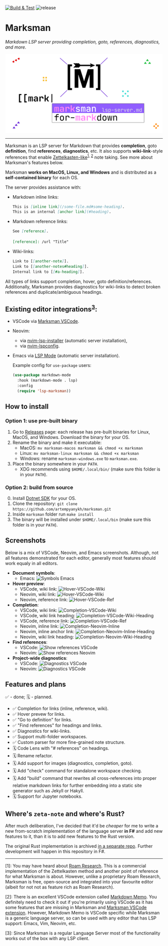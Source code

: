 [![Build & Test](https://github.com/artempyanykh/marksman/actions/workflows/build.yml/badge.svg)](https://github.com/artempyanykh/marksman/actions/workflows/build.yml)
![release](https://img.shields.io/github/v/release/artempyanykh/marksman)

# Marksman

_Markdown LSP server providing completion, goto, references, diagnostics, and more._

![](assets/readme/splash.png)

---

Marksman is an LSP server for Markdown that provides **completion**, goto **definition**, find **references**,
**diagnostics**, etc. It also supports **wiki-link**-style references that enable
[Zettelkasten-like][zettel-wiki]<sup>[1](#fn1), [2](#fn2)</sup> note taking. See more about Marksman's features below.

Marksman **works on MacOS, Linux, and Windows** and is distributed as a **self-contained binary** for each OS.

The server provides assistance with:
* Markdown inline links:
   ```md
   This is [inline link](/some-file.md#some-heading).
   This is an internal [anchor link](#heading).
   ```
* Markdown reference links:
   ```md
   See [reference].

   [reference]: /url "Title"
   ```
* Wiki-links:
   ```md
   Link to [[another-note]].
   Link to [[another-notes#heading]].
   Internal link to [[#a-heading]].
   ```

All types of links support completion, hover, goto definition/references. Additionally, Marksman provides diagnostics
for wiki-links to detect broken references and duplicate/ambiguous headings.

## Existing editor integrations<sup>[3](#fn3)</sup>:

* VSCode via [Marksman VSCode][mn-vscode].
* Neovim:
    * via [nvim-lsp-installer][nvim-marksman-lsp-installer] (automatic server installation),
    * via [nvim-lspconfig][nvim-marksman].
* Emacs via [LSP Mode](https://emacs-lsp.github.io/lsp-mode/page/lsp-marksman/) (automatic server installation).

  Example config for `use-package` users:

  ```lisp
  (use-package markdown-mode
    :hook (markdown-mode . lsp)
    :config
    (require 'lsp-marksman))
  ```

## How to install

### Option 1: use pre-built binary

1. Go to [Releases](https://github.com/artempyanykh/marksman/releases) page: each release has pre-built binaries for
   Linux, MacOS, and Windows. Download the binary for your OS.
2. Rename the binary and make it executable:
    * MacOS: `mv marksman-macos marksman && chmod +x marksman`
    * Linux: `mv marksman-linux marksman && chmod +x marksman`
    * Windows: rename `marksman-windows.exe` to `marksman.exe`.
3. Place the binary somewhere in your `PATH`.
    * XDG recommends using `$HOME/.local/bin/` (make sure this folder is in your `PATH`).

### Option 2: build from source

0. Install [Dotnet SDK](https://dotnet.microsoft.com/en-us/download) for your OS.
1. Clone the repository: `git clone https://github.com/artempyanykh/marksman.git`
2. Inside `marksman` folder run `make install`
3. The binary will be installed under `$HOME/.local/bin` (make sure this folder is in your `PATH`).

## Screenshots

Below is a mix of VSCode, Neovim, and Emacs screenshots. Although, not all features demonstrated for each editor,
generally most features should work equaly in all editors.

- **Document symbols**:
  * Emacs:
    ![Symbols Emacs](assets/readme/emacs-doc-symbols.png)
- **Hover preview**:
  * VSCode, wiki link:
    ![Hover-VSCode-Wiki](assets/readme/vsc-wiki-hover.png)
  * Neovim, wiki link:
    ![Hover-VSCode-Wiki](assets/readme/nvim-wiki-hover.png)
  * Neovim, reference link:
    ![Hover-VSCode-Ref](assets/readme/nvim-ref-hover.png)
- **Completion**:
  * VSCode, wiki link:
    ![Completion-VSCode-Wiki](assets/readme/vsc-wiki-compl.png)
  * VSCode, wiki link heading:
    ![Completion-VSCode-Wiki-Heading](assets/readme/vsc-wiki-heading-compl.png)
  * VSCode, reference link:
    ![Completion-VSCode-Ref](assets/readme/vsc-ref-compl.png)
  * Neovim, inline link:
    ![Completion-Neovim-Inline](assets/readme/nvim-inline-link-compl.png)
  * Neovim, inline anchor link:
    ![Completion-Neovim-Inline-Heading](assets/readme/nvim-inline-link-heading-compl.png)
  * Neovim, wiki link heading:
    ![Completion-Neovim-Wiki-Heading](assets/readme/nvim-wiki-heading-compl.png)
- **Find references**:
  * VSCode:
    ![Show references VSCode](assets/readme/vsc-find-references.png)
  * Neovim:
    ![Show references Neovim](assets/readme/nvim-find-references.png)
- **Project-wide diagnostics**:
  * VSCode:
    ![Diagnostics VSCode](assets/readme/vsc-diag.png)
  * Neovim:
    ![Diagnostics VSCode](assets/readme/nvim-diag.png)

## Features and plans

✅ - done; 🗓 - planned.

- ✅ Completion for links (inline, reference, wiki).
- ✅ Hover prevew for links.
- ✅ "Go to definition" for links.
- ✅ "Find references" for headings and links.
- ✅ Diagnostics for wiki-links.
- ✅ Support multi-folder workspaces.
- ✅ Custom parser for more fine-grained note structure.
- 🗓 Code Lens with "# references" on headings.
- 🗓 Rename refactor.
- 🗓 Add support for images (diagnostics, completion, goto).
- 🗓 Add "check" command for standalone workspace checking.
- 🗓 Add "build" command that rewrites all cross-references into proper
  relative markdown links for further embedding into a static site generator
  such as Jekyll or Hakyll.
- 🗓 Support for Jupyter notebooks.

## Where's `zeta-note` and where's Rust?

After much deliberation, I've decided that it'd be _cheaper_ for me to write a new from-scratch implementation of the
language server **in F#** and add new features to it, than it is to add new features to the Rust version.

The original Rust implementation is archived [in a separate repo][original-zn]. Further development will happen in this
repository in F#.

---

<span id="fn1">\[1\]</span>: You may have heard about [Roam Research][roam]. This is a commercial implementation of the
Zettelkasten method and another point of reference for what Marksman is about. However, unlike a proprietary Roam
Research, Marksman is free, open-source and integrated into your favourite editor (albeit for not not as feature rich as
Roam Research).

<span id="fn2">\[2\]</span>: There is an excellent VSCode extension called [Markdown Memo][md-memo]. You definitely need
to check it out if you're primarily using VSCode as it has some features that are missing in Marksman and [Marksman
VSCode extension][mn-vscode]. However, Markdown Memo is VSCode specific while Marksman is a generic language server, so
can be used with any editor that has LSP support: Emacs, Vim, Neovim, etc.

<span id="fn3">\[3\]</span>: Since Marksman is a regular Language Server most of the functionality works out of the box
with any LSP client.

[zettel-wiki]: https://en.wikipedia.org/wiki/Zettelkasten

[roam]: https://roamresearch.com

[md-memo]: https://github.com/svsool/vscode-memo

[mn-vscode]: https://github.com/artempyanykh/marksman-vscode

[original-zn]: https://github.com/artempyanykh/zeta-note

[nvim-marksman]: https://github.com/neovim/nvim-lspconfig/blob/master/doc/server_configurations.md#marksman
[nvim-marksman-lsp-installer]: https://github.com/williamboman/nvim-lsp-installer
